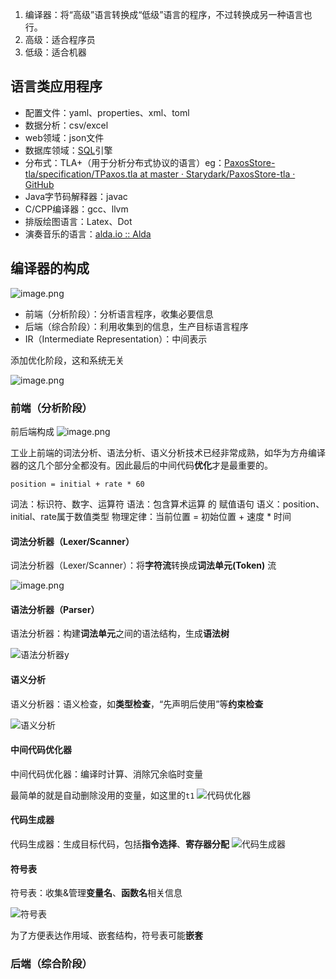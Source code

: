 1. 编译器：将“高级”语言转换成“低级”语言的程序，不过转换成另一种语言也行。
2. 高级：适合程序员
3. 低级：适合机器


## 语言类应用程序

- 配置文件：yaml、properties、xml、toml
- 数据分析：csv/excel
- web领域：json文件
- 数据库领域：[SQL](../../../../system/information-system/02-SQL.md)引擎
- 分布式：TLA+（用于分析分布式协议的语言）eg：[PaxosStore-tla/specification/TPaxos.tla at master · Starydark/PaxosStore-tla · GitHub](https://github.com/Starydark/PaxosStore-tla/blob/master/specification/TPaxos.tla)
- Java字节码解释器：javac
- C/CPP编译器：gcc、llvm
- 排版绘图语言：Latex、Dot
- 演奏音乐的语言：[alda.io :: Alda](https://alda.io/)


## 编译器的构成

![image.png](https://pic-1257412153.cos.ap-nanjing.myqcloud.com/images/2023/12/26/20231226231859-2a4a2a.png)

- 前端（分析阶段）：分析语言程序，收集必要信息
- 后端（综合阶段）：利用收集到的信息，生产目标语言程序
- IR（Intermediate Representation）：中间表示

添加优化阶段，这和系统无关

![image.png](https://pic-1257412153.cos.ap-nanjing.myqcloud.com/images/2023/12/26/20231226232147-4e49a4.png)


### 前端（分析阶段）
前后端构成
![image.png](https://pic-1257412153.cos.ap-nanjing.myqcloud.com/images/2023/12/26/20231226232257-4f1505.png)

工业上前端的词法分析、语法分析、语义分析技术已经非常成熟，如华为方舟编译器的这几个部分全都没有。因此最后的中间代码**优化**才是最重要的。

```
position = initial + rate * 60
```

词法：标识符、数字、运算符
语法：包含算术运算 的  赋值语句
语义：position、initial、rate属于数值类型
物理定律：当前位置 = 初始位置 + 速度 \* 时间

#### 词法分析器（Lexer/Scanner）
词法分析器（Lexer/Scanner）：将**字符流**转换成**词法单元(Token)** 流

![image.png](https://pic-1257412153.cos.ap-nanjing.myqcloud.com/images/2023/12/26/20231226233116-2e1b4b.png)

#### 语法分析器（Parser）

语法分析器：构建**词法单元**之间的语法结构，生成**语法树**

![语法分析器y](https://pic-1257412153.cos.ap-nanjing.myqcloud.com/images/2023/12/26/20231226233247-4cca1e.png)

#### 语义分析

语义分析器：语义检查，如**类型检查**，“先声明后使用”等**约束检查**

![语义分析](https://pic-1257412153.cos.ap-nanjing.myqcloud.com/images/2023/12/26/20231226233323-6a1bea.png)


#### 中间代码优化器

中间代码优化器：编译时计算、消除冗余临时变量

最简单的就是自动删除没用的变量，如这里的`t1`
![代码优化器](https://pic-1257412153.cos.ap-nanjing.myqcloud.com/images/2023/12/26/20231226233559-e659b1.png)

#### 代码生成器
代码生成器：生成目标代码，包括**指令选择**、**寄存器分配**
![代码生成器](https://pic-1257412153.cos.ap-nanjing.myqcloud.com/images/2023/12/26/20231226233801-8e9ba5.png)

#### 符号表

符号表：收集&管理**变量名**、**函数名**相关信息

![符号表](https://pic-1257412153.cos.ap-nanjing.myqcloud.com/images/2023/12/26/20231226233929-5a08d8.png)

为了方便表达作用域、嵌套结构，符号表可能**嵌套**
### 后端（综合阶段）


